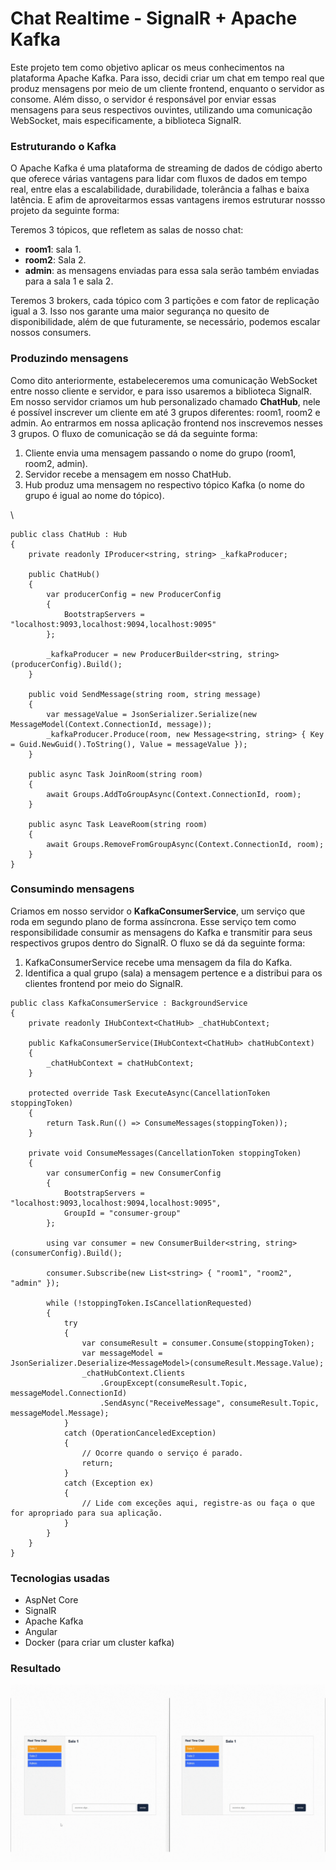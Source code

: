 # Chat Realtime - SignalR + Apache Kafka

Este projeto tem como objetivo aplicar os meus conhecimentos na plataforma Apache Kafka. Para isso, decidi criar um chat em tempo real que produz mensagens por meio de um cliente frontend, enquanto o servidor as consome. Além disso, o servidor é responsável por enviar essas mensagens para seus respectivos ouvintes, utilizando uma comunicação WebSocket, mais especificamente, a biblioteca SignalR.

### Estruturando o Kafka
O Apache Kafka é uma plataforma de streaming de dados de código aberto que oferece várias vantagens para lidar com fluxos de dados em tempo real, entre elas a escalabilidade, durabilidade, tolerância a falhas e baixa latência. E afim de aproveitarmos essas vantagens iremos estruturar nossso projeto da seguinte forma:

Teremos 3 tópicos, que refletem as salas de nosso chat:
- **room1**: sala 1.
- **room2**: Sala 2.
- **admin**: as mensagens enviadas para essa sala serão também enviadas para a sala 1 e sala 2.

Teremos 3 brokers, cada tópico com 3 partições e com fator de replicação igual a 3. Isso nos garante uma maior segurança no quesito de disponibilidade, além de que futuramente, se necessário, podemos escalar nossos consumers.

### Produzindo mensagens
Como dito anteriormente, estabeleceremos uma comunicação WebSocket entre nosso cliente e servidor, e para isso usaremos a biblioteca SignalR. Em nosso servidor criamos um hub personalizado chamado **ChatHub**, nele é possível inscrever um cliente em até 3 grupos diferentes: room1, room2 e admin. Ao entrarmos em nossa aplicação frontend nos inscrevemos nesses 3 grupos.
O fluxo de comunicação se dá da seguinte forma:
1. Cliente envia uma mensagem passando o nome do grupo (room1, room2, admin).
2. Servidor recebe a mensagem em nosso ChatHub.
3. Hub produz uma mensagem no respectivo tópico Kafka (o nome do grupo é igual ao nome do tópico).  

\
```
public class ChatHub : Hub
{
    private readonly IProducer<string, string> _kafkaProducer;

    public ChatHub()
    {
        var producerConfig = new ProducerConfig
        {
            BootstrapServers = "localhost:9093,localhost:9094,localhost:9095"
        };

        _kafkaProducer = new ProducerBuilder<string, string>(producerConfig).Build();
    }
    
    public void SendMessage(string room, string message)
    {
        var messageValue = JsonSerializer.Serialize(new MessageModel(Context.ConnectionId, message));
        _kafkaProducer.Produce(room, new Message<string, string> { Key = Guid.NewGuid().ToString(), Value = messageValue });
    }

    public async Task JoinRoom(string room)
    {
        await Groups.AddToGroupAsync(Context.ConnectionId, room);
    }

    public async Task LeaveRoom(string room)
    {
        await Groups.RemoveFromGroupAsync(Context.ConnectionId, room);
    }
}
```

### Consumindo mensagens
Criamos em nosso servidor o **KafkaConsumerService**, um serviço que roda em segundo plano de forma assíncrona. Esse serviço tem como responsibilidade consumir as mensagens do Kafka e transmitir para seus respectivos grupos dentro do SignalR. O fluxo se dá da seguinte forma:
1. KafkaConsumerService recebe uma mensagem da fila do Kafka.
2. Identifica a qual grupo (sala) a mensagem pertence e a distribui para os clientes frontend por meio do SignalR.

```
public class KafkaConsumerService : BackgroundService 
{
    private readonly IHubContext<ChatHub> _chatHubContext;

    public KafkaConsumerService(IHubContext<ChatHub> chatHubContext)
    {
        _chatHubContext = chatHubContext;
    }
    
    protected override Task ExecuteAsync(CancellationToken stoppingToken)
    {
        return Task.Run(() => ConsumeMessages(stoppingToken));
    }

    private void ConsumeMessages(CancellationToken stoppingToken)
    {
        var consumerConfig = new ConsumerConfig
        {
            BootstrapServers = "localhost:9093,localhost:9094,localhost:9095",
            GroupId = "consumer-group"
        };

        using var consumer = new ConsumerBuilder<string, string>(consumerConfig).Build();

        consumer.Subscribe(new List<string> { "room1", "room2", "admin" });

        while (!stoppingToken.IsCancellationRequested)
        {
            try
            {
                var consumeResult = consumer.Consume(stoppingToken);
                var messageModel =  JsonSerializer.Deserialize<MessageModel>(consumeResult.Message.Value);
                _chatHubContext.Clients
                    .GroupExcept(consumeResult.Topic, messageModel.ConnectionId)
                    .SendAsync("ReceiveMessage", consumeResult.Topic, messageModel.Message);
            }
            catch (OperationCanceledException)
            {
                // Ocorre quando o serviço é parado.
                return;
            }
            catch (Exception ex)
            {
                // Lide com exceções aqui, registre-as ou faça o que for apropriado para sua aplicação.
            }
        }
    }
}
```

### Tecnologias usadas
- AspNet Core
- SignalR
- Apache Kafka
- Angular
- Docker (para criar um cluster kafka)

### Resultado

![Resultado](https://github.com/miguelarquejada/real-time-chat-kafka-signalR/blob/master/result.gif?raw=true)
